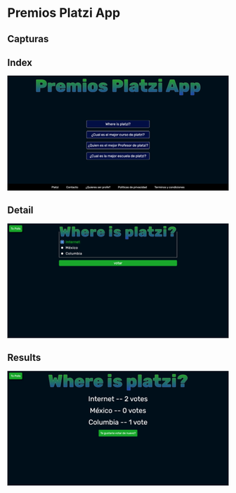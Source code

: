# Premios Platzi App

## Capturas
## Index
![Index](./premiosplatziapp/polls/static/polls/images/index.png "index")
## Detail
![Detail](./premiosplatziapp/polls/static/polls/images/detail.png "detail")
## Results
![Results](./premiosplatziapp/polls/static/polls/images/results.png "results")
